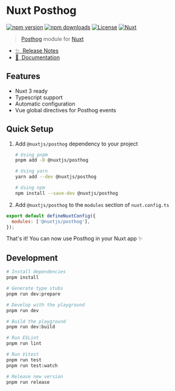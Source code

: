 # Nuxt Posthog

[![npm version][npm-version-src]][npm-version-href]
[![npm downloads][npm-downloads-src]][npm-downloads-href]
[![License][license-src]][license-href]
[![Nuxt][nuxt-src]][nuxt-href]

> [Posthog](https://posthog.com/) module for [Nuxt](https://nuxt.com/)

- [✨ &nbsp;Release Notes](https://posthog.nuxtjs.org/changelog)
- [📖 &nbsp;Documentation](https://posthog.nuxtjs.org)
  <!-- - [🏀 Online playground](https://stackblitz.com/github/your-org/@nuxtjs/posthog?file=playground%2Fapp.vue) -->

## Features

<!-- Highlight some of the features your module provide here -->

- Nuxt 3 ready
- Typescript support
- Automatic configuration
- Vue global directives for Posthog events

## Quick Setup

1. Add `@nuxtjs/posthog` dependency to your project

   ```bash
   # Using pnpm
   pnpm add -D @nuxtjs/posthog

   # Using yarn
   yarn add --dev @nuxtjs/posthog

   # Using npm
   npm install --save-dev @nuxtjs/posthog
   ```

2. Add `@nuxtjs/posthog` to the `modules` section of `nuxt.config.ts`

```js
export default defineNuxtConfig({
  modules: ['@nuxtjs/posthog'],
});
```

That's it! You can now use Posthog in your Nuxt app ✨

## Development

```bash
# Install dependencies
pnpm install

# Generate type stubs
pnpm run dev:prepare

# Develop with the playground
pnpm run dev

# Build the playground
pnpm run dev:build

# Run ESLint
pnpm run lint

# Run Vitest
pnpm run test
pnpm run test:watch

# Release new version
pnpm run release
```

<!-- Badges -->

[npm-version-src]: https://img.shields.io/npm/v/@nuxtjs/posthog/latest.svg?style=flat&colorA=18181B&colorB=28CF8D
[npm-version-href]: https://npmjs.com/package/@nuxtjs/posthog
[npm-downloads-src]: https://img.shields.io/npm/dm/@nuxtjs/posthog.svg?style=flat&colorA=18181B&colorB=28CF8D
[npm-downloads-href]: https://npmjs.com/package/@nuxtjs/posthog
[license-src]: https://img.shields.io/npm/l/@nuxtjs/posthog.svg?style=flat&colorA=18181B&colorB=28CF8D
[license-href]: https://npmjs.com/package/@nuxtjs/posthog
[nuxt-src]: https://img.shields.io/badge/Nuxt-18181B?logo=nuxt.js
[nuxt-href]: https://nuxt.com
